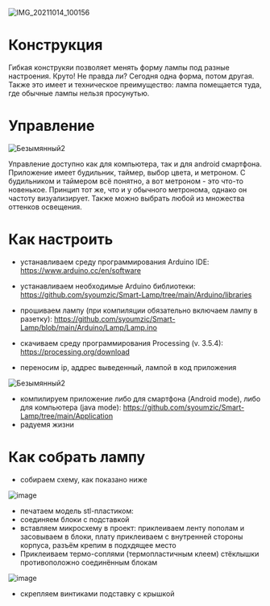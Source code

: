 ![IMG_20211014_100156](https://user-images.githubusercontent.com/90949957/137287510-02732b58-8f29-40ad-aca5-662db29d0df6.jpg)

# Конструкция
Гибкая конструкяи позволяет менять форму лампы под разные настроения. Круто! Не правда ли? Сегодня одна форма, потом другая.
Также это имеет и техническое преимущество: лампа помещается туда, где обычные лампы нельзя просунутью.

# Управление
![Безымянный2](https://user-images.githubusercontent.com/90949957/136666266-ea8d572b-7c4b-4195-8015-abde81c3038c.jpg)

Управление доступно как для компьютера, так и для android смартфона. Приложение имеет будильник, таймер, выбор цвета, и метроном. С будильником и таймером всё понятно, а вот метроном - это что-то новенькое. Принцип тот же, что и у обычного метронома, однако он частоту визуализирует. Также можно выбрать любой из множества оттенков освещения.

# Как настроить
* устанавливаем среду программирования Arduino IDE: https://www.arduino.cc/en/software
* устанавливаем необходимые Arduino библиотеки: https://github.com/syoumzic/Smart-Lamp/tree/main/Arduino/libraries
* прошиваем лампу (при компиляции обязательно включаем лампу в разетку): https://github.com/syoumzic/Smart-Lamp/blob/main/Arduino/Lamp/Lamp.ino

* скачиваем среду программирования Processing (v. 3.5.4): https://processing.org/download
* переносим ip, аддрес выведенный, лампой в код приложения

![Безымянный2](https://user-images.githubusercontent.com/90949957/139654523-4fbb7416-48e6-42a9-a802-249d0e70da22.jpg)

* компилируем приложение либо для смартфона (Android mode), либо для компьютера (java mode): https://github.com/syoumzic/Smart-Lamp/tree/main/Application
* радуемя жизни

# Как собрать лампу
* собираем схему, как показано ниже

![image](https://user-images.githubusercontent.com/90949957/139652293-fffaae67-ac54-465d-9b71-0e7656749e0d.png)

* печатаем модель stl-пластиком: 
* соединяем блоки с подставкой
* вставляем микросхему в проект: приклеиваем ленту пополам и засовываем в блоки, плату приклеиваем с внутренней стороны корпуса, разъём крепим в подхдящее место
* Приклеиваем термо-соплями (термопластичным клеем) стёклышки противоположно соединённым блокам

![image](https://user-images.githubusercontent.com/90949957/139652592-82b6db3c-914b-44c7-b3ce-256d1b4c0de4.png)

* скрепляем винтиками подставку с крышкой
